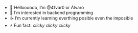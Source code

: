 - 🤙 Helloooooo, I’m @41var0 or Álvaro
- 👀 I’m interested in backend programming
- ☕ I’m currently learning everthing posible even the imposible
- ⚡ Fun fact: <i>clicky clicky clicky</i>



